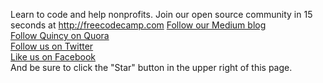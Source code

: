 Learn to code and help nonprofits. Join our open source community in 15 seconds at http://freecodecamp.com
[Follow our Medium blog](https://medium.freecodecamp.com)    
[Follow Quincy on Quora](http://www.quora.com/Quincy-Larson/answers)     
[Follow us on Twitter](https://twitter.com/intent/user?screen_name=freecodecamp)  
[Like us on Facebook](https://www.facebook.com/freecodecamp)  
And be sure to click the "Star" button in the upper right of this page.